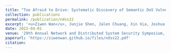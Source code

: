 ```yaml
---
title: "Too Afraid to Drive: Systematic Discovery of Semantic DoS Vulnerability in Autonomous Driving Planning under Physical-World Attacks"
collection: publications
permalink: /publication/ndss22
excerpt: '<u>Ziwen Wan</u>, Junjie Shen, Jalen Chuang, Xin Xia, Joshua Garcia, Jiaqi Ma, Qi Alfred Chen'
date: 2022-04-01
venue: '29th Annual Network and Distributed System Security Symposium, NDSS'
paperurl: 'https://ziwenwan.github.io/files/ndss22.pdf'
citation: 
---
```


